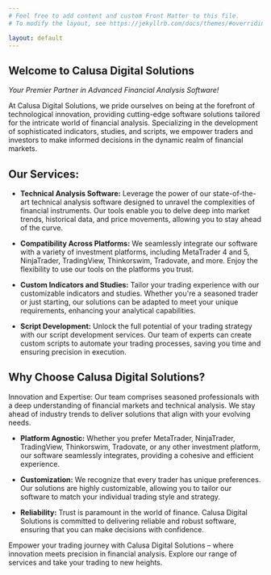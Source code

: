 ```yaml
---
# Feel free to add content and custom Front Matter to this file.
# To modify the layout, see https://jekyllrb.com/docs/themes/#overriding-theme-defaults

layout: default
---
```


## Welcome to Calusa Digital Solutions
*Your Premier Partner in Advanced Financial Analysis Software!*

At Calusa Digital Solutions, we pride ourselves on being at the forefront of technological innovation, providing cutting-edge software solutions tailored for the intricate world of financial analysis. Specializing in the development of sophisticated indicators, studies, and scripts, we empower traders and investors to make informed decisions in the dynamic realm of financial markets.

## Our Services:

* **Technical Analysis Software:**
Leverage the power of our state-of-the-art technical analysis software designed to unravel the complexities of financial instruments. Our tools enable you to delve deep into market trends, historical data, and price movements, allowing you to stay ahead of the curve.

* **Compatibility Across Platforms:**
We seamlessly integrate our software with a variety of investment platforms, including MetaTrader 4 and 5, NinjaTrader, TradingView, Thinkorswim, Tradovate, and more. Enjoy the flexibility to use our tools on the platforms you trust.

* **Custom Indicators and Studies:**
Tailor your trading experience with our customizable indicators and studies. Whether you're a seasoned trader or just starting, our solutions can be adapted to meet your unique requirements, enhancing your analytical capabilities.

* **Script Development:**
Unlock the full potential of your trading strategy with our script development services. Our team of experts can create custom scripts to automate your trading processes, saving you time and ensuring precision in execution.

## Why Choose Calusa Digital Solutions?

Innovation and Expertise: Our team comprises seasoned professionals with a deep understanding of financial markets and technical analysis. We stay ahead of industry trends to deliver solutions that align with your evolving needs.

* **Platform Agnostic:**
Whether you prefer MetaTrader, NinjaTrader, TradingView, Thinkorswim, Tradovate, or any other investment platform, our software seamlessly integrates, providing a cohesive and efficient experience.

* **Customization:**
We recognize that every trader has unique preferences. Our solutions are highly customizable, allowing you to tailor our software to match your individual trading style and strategy.

* **Reliability:**
Trust is paramount in the world of finance. Calusa Digital Solutions is committed to delivering reliable and robust software, ensuring that you can make decisions with confidence.

Empower your trading journey with Calusa Digital Solutions – where innovation meets precision in financial analysis. Explore our range of services and take your trading to new heights.
